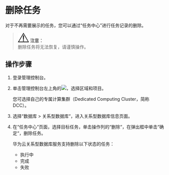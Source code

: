 # 删除任务<a name="TOPIC_0142028652"></a>

对于不再需要展示的任务，您可以通过“任务中心”进行任务记录的删除。

>![](public_sys-resources/icon-notice.gif) **注意：**   
>删除任务将无法恢复，请谨慎操作。  

## 操作步骤<a name="section0211819123318"></a>

1.  登录管理控制台。
2.  单击管理控制台左上角的![](figures/image_0142028638.png)，选择区域和项目。

    您可选择自己的专属计算集群（Dedicated Computing Cluster，简称DCC）。

3.  选择“数据库  \>  关系型数据库“，进入关系型数据库信息页面。
4.  在“任务中心“页面，选择目标任务，单击操作列的“删除“，在弹出框中单击“确定“，删除任务。

    华为云关系型数据库服务支持删除以下状态的任务：

    -   执行中
    -   完成
    -   失败


